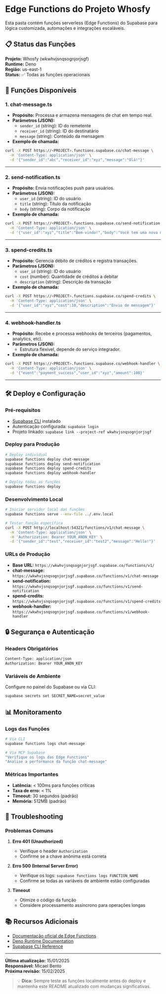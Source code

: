 # Edge Functions do Projeto Whosfy

Esta pasta contém funções serverless (Edge Functions) do Supabase para lógica customizada, automações e integrações escaláveis.

## 📋 Status das Funções

**Projeto:** Whosfy (wkwhvjsnqsognjorjsgf)  
**Runtime:** Deno  
**Região:** us-east-1  
**Status:** ✅ Todas as funções operacionais

## 🚀 Funções Disponíveis

### 1. chat-message.ts
- **Propósito:** Processa e armazena mensagens de chat em tempo real.
- **Parâmetros (JSON):**
  - `sender_id` (string): ID do remetente
  - `receiver_id` (string): ID do destinatário
  - `message` (string): Conteúdo da mensagem
- **Exemplo de chamada:**
```bash
curl -X POST https://<PROJECT>.functions.supabase.co/chat-message \
  -H 'Content-Type: application/json' \
  -d '{"sender_id":"abc","receiver_id":"xyz","message":"Olá!"}'
```

---

### 2. send-notification.ts
- **Propósito:** Envia notificações push para usuários.
- **Parâmetros (JSON):**
  - `user_id` (string): ID do usuário
  - `title` (string): Título da notificação
  - `body` (string): Corpo da notificação
- **Exemplo de chamada:**
```bash
curl -X POST https://<PROJECT>.functions.supabase.co/send-notification \
  -H 'Content-Type: application/json' \
  -d '{"user_id":"xyz","title":"Bem-vindo!","body":"Você tem uma nova mensagem."}'
```

---

### 3. spend-credits.ts
- **Propósito:** Gerencia débito de créditos e registra transações.
- **Parâmetros (JSON):**
  - `user_id` (string): ID do usuário
  - `cost` (number): Quantidade de créditos a debitar
  - `description` (string): Descrição da transação
- **Exemplo de chamada:**
```bash
curl -X POST https://<PROJECT>.functions.supabase.co/spend-credits \
  -H 'Content-Type: application/json' \
  -d '{"user_id":"xyz","cost":10,"description":"Envio de mensagem"}'
```

---

### 4. webhook-handler.ts
- **Propósito:** Recebe e processa webhooks de terceiros (pagamentos, analytics, etc).
- **Parâmetros (JSON):**
  - Estrutura flexível, depende do serviço integrador.
- **Exemplo de chamada:**
```bash
curl -X POST https://<PROJECT>.functions.supabase.co/webhook-handler \
  -H 'Content-Type: application/json' \
  -d '{"event":"payment_success","user_id":"xyz","amount":100}'
```

---

## 🛠️ Deploy e Configuração

### Pré-requisitos
- [Supabase CLI](https://supabase.com/docs/guides/cli) instalado
- Autenticação configurada: `supabase login`
- Projeto linkado: `supabase link --project-ref wkwhvjsnqsognjorjsgf`

### Deploy para Produção
```bash
# Deploy individual
supabase functions deploy chat-message
supabase functions deploy send-notification
supabase functions deploy spend-credits
supabase functions deploy webhook-handler

# Deploy todas as funções
supabase functions deploy
```

### Desenvolvimento Local
```bash
# Iniciar servidor local das funções
supabase functions serve --env-file ../.env.local

# Testar função específica
curl -X POST http://localhost:54321/functions/v1/chat-message \
  -H 'Content-Type: application/json' \
  -H 'Authorization: Bearer YOUR_ANON_KEY' \
  -d '{"sender_id":"test","receiver_id":"test2","message":"Hello!"}'
```

### URLs de Produção
- **Base URL:** `https://wkwhvjsnqsognjorjsgf.supabase.co/functions/v1/`
- **chat-message:** `https://wkwhvjsnqsognjorjsgf.supabase.co/functions/v1/chat-message`
- **send-notification:** `https://wkwhvjsnqsognjorjsgf.supabase.co/functions/v1/send-notification`
- **spend-credits:** `https://wkwhvjsnqsognjorjsgf.supabase.co/functions/v1/spend-credits`
- **webhook-handler:** `https://wkwhvjsnqsognjorjsgf.supabase.co/functions/v1/webhook-handler`

## 🔒 Segurança e Autenticação

### Headers Obrigatórios
```bash
Content-Type: application/json
Authorization: Bearer YOUR_ANON_KEY
```

### Variáveis de Ambiente
Configure no painel do Supabase ou via CLI:
```bash
supabase secrets set SECRET_NAME=secret_value
```

## 📊 Monitoramento

### Logs das Funções
```bash
# Via CLI
supabase functions logs chat-message

# Via MCP Supabase
"Verifique os logs das Edge Functions"
"Analise a performance da função chat-message"
```

### Métricas Importantes
- **Latência:** < 100ms para funções críticas
- **Taxa de erro:** < 1%
- **Timeout:** 30 segundos (padrão)
- **Memória:** 512MB (padrão)

## 🚨 Troubleshooting

### Problemas Comuns
1. **Erro 401 (Unauthorized)**
   - Verifique o header `Authorization`
   - Confirme se a chave anônima está correta

2. **Erro 500 (Internal Server Error)**
   - Verifique os logs: `supabase functions logs FUNCTION_NAME`
   - Confirme se todas as variáveis de ambiente estão configuradas

3. **Timeout**
   - Otimize o código da função
   - Considere processamento assíncrono para operações longas

## 📚 Recursos Adicionais

- [Documentação oficial de Edge Functions](https://supabase.com/docs/guides/functions)
- [Deno Runtime Documentation](https://deno.land/manual)
- [Supabase CLI Reference](https://supabase.com/docs/reference/cli)

---

**Última atualização:** 15/01/2025  
**Responsável:** Micael Bento  
**Próxima revisão:** 15/02/2025

> 💡 **Dica:** Sempre teste as funções localmente antes do deploy e mantenha este README atualizado com mudanças significativas.